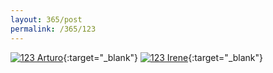 ```yaml
---
layout: 365/post
permalink: /365/123
---
```


[![123 Arturo](https://c2.staticflickr.com/2/1485/23736678723_cde5fdbc98_c.jpg)](https://www.flickr.com/photos/131440297@N08/23736678723/){:target="_blank"}
[![123 Irene](https://c2.staticflickr.com/2/1575/24067688380_e3ca8c98cc_c.jpg)](https://www.flickr.com/photos/25124902@N04/24067688380/){:target="_blank"}


>

>

